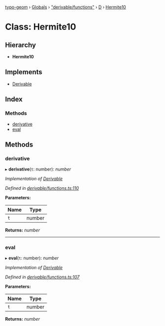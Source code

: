 [typo-geom](../README.md) › [Globals](../globals.md) › ["derivable/functions"](../modules/_derivable_functions_.md) › [D](../modules/_derivable_functions_.d.md) › [Hermite10](_derivable_functions_.d.hermite10.md)

# Class: Hermite10

## Hierarchy

* **Hermite10**

## Implements

* [Derivable](../interfaces/_derivable_interface_.derivable.md)

## Index

### Methods

* [derivative](_derivable_functions_.d.hermite10.md#derivative)
* [eval](_derivable_functions_.d.hermite10.md#eval)

## Methods

###  derivative

▸ **derivative**(`t`: number): *number*

*Implementation of [Derivable](../interfaces/_derivable_interface_.derivable.md)*

*Defined in [derivable/functions.ts:110](https://github.com/be5invis/typo-geom/blob/5527277/src/derivable/functions.ts#L110)*

**Parameters:**

Name | Type |
------ | ------ |
`t` | number |

**Returns:** *number*

___

###  eval

▸ **eval**(`t`: number): *number*

*Implementation of [Derivable](../interfaces/_derivable_interface_.derivable.md)*

*Defined in [derivable/functions.ts:107](https://github.com/be5invis/typo-geom/blob/5527277/src/derivable/functions.ts#L107)*

**Parameters:**

Name | Type |
------ | ------ |
`t` | number |

**Returns:** *number*
